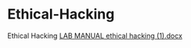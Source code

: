 # Ethical-Hacking
Ethical Hacking
[LAB MANUAL ethical hacking (1).docx](https://github.com/bnvivekreddy/Ethical-Hacking/files/10799794/LAB.MANUAL.ethical.hacking.1.docx)
